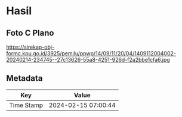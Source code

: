 # Hasil

## Foto C Plano

https://sirekap-obj-formc.kpu.go.id/3925/pemilu/ppwp/14/09/11/20/04/1409112004002-20240214-234745--27c13626-55a8-4251-926d-f2a2bbe1cfa6.jpg


## Metadata

| Key        | Value               |
| ---------- | ------------------- |
| Time Stamp | 2024-02-15 07:00:44 |



